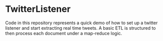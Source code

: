 # TwitterListener

Code in this repository represents a quick demo of how to set up a twitter listener and start extracting real time tweets. A basic ETL is structured to then process each document under a map-reduce logic. 
